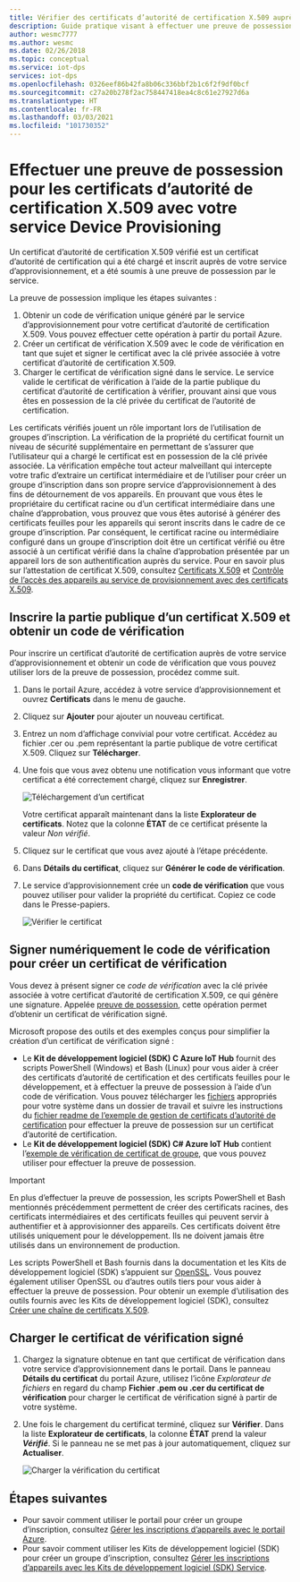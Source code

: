 ```yaml
---
title: Vérifier des certificats d’autorité de certification X.509 auprès du Service IoT Hub Device Provisioning
description: Guide pratique visant à effectuer une preuve de possession pour les certificats d’autorité de certification X.509 avec Azure IoT Hub Device Provisioning (DPS)
author: wesmc7777
ms.author: wesmc
ms.date: 02/26/2018
ms.topic: conceptual
ms.service: iot-dps
services: iot-dps
ms.openlocfilehash: 0326eef86b42fa8b06c336bbf2b1c6f2f9df0bcf
ms.sourcegitcommit: c27a20b278f2ac758447418ea4c8c61e27927d6a
ms.translationtype: HT
ms.contentlocale: fr-FR
ms.lasthandoff: 03/03/2021
ms.locfileid: "101730352"
---
```

# <a name="how-to-do-proof-of-possession-for-x509-ca-certificates-with-your-device-provisioning-service"></a>Effectuer une preuve de possession pour les certificats d’autorité de certification X.509 avec votre service Device Provisioning

Un certificat d’autorité de certification X.509 vérifié est un certificat d’autorité de certification qui a été chargé et inscrit auprès de votre service d’approvisionnement, et a été soumis à une preuve de possession par le service. 

La preuve de possession implique les étapes suivantes :
1. Obtenir un code de vérification unique généré par le service d’approvisionnement pour votre certificat d’autorité de certification X.509. Vous pouvez effectuer cette opération à partir du portail Azure.
2. Créer un certificat de vérification X.509 avec le code de vérification en tant que sujet et signer le certificat avec la clé privée associée à votre certificat d’autorité de certification X.509.
3. Charger le certificat de vérification signé dans le service. Le service valide le certificat de vérification à l’aide de la partie publique du certificat d’autorité de certification à vérifier, prouvant ainsi que vous êtes en possession de la clé privée du certificat de l’autorité de certification.

Les certificats vérifiés jouent un rôle important lors de l’utilisation de groupes d’inscription. La vérification de la propriété du certificat fournit un niveau de sécurité supplémentaire en permettant de s’assurer que l’utilisateur qui a chargé le certificat est en possession de la clé privée associée. La vérification empêche tout acteur malveillant qui intercepte votre trafic d’extraire un certificat intermédiaire et de l’utiliser pour créer un groupe d’inscription dans son propre service d’approvisionnement à des fins de détournement de vos appareils. En prouvant que vous êtes le propriétaire du certificat racine ou d’un certificat intermédiaire dans une chaîne d’approbation, vous prouvez que vous êtes autorisé à générer des certificats feuilles pour les appareils qui seront inscrits dans le cadre de ce groupe d’inscription. Par conséquent, le certificat racine ou intermédiaire configuré dans un groupe d’inscription doit être un certificat vérifié ou être associé à un certificat vérifié dans la chaîne d’approbation présentée par un appareil lors de son authentification auprès du service. Pour en savoir plus sur l’attestation de certificat X.509, consultez [Certificats X.509](concepts-x509-attestation.md) et [Contrôle de l’accès des appareils au service de provisionnement avec des certificats X.509](concepts-x509-attestation.md#controlling-device-access-to-the-provisioning-service-with-x509-certificates).

## <a name="register-the-public-part-of-an-x509-certificate-and-get-a-verification-code"></a>Inscrire la partie publique d’un certificat X.509 et obtenir un code de vérification

Pour inscrire un certificat d’autorité de certification auprès de votre service d’approvisionnement et obtenir un code de vérification que vous pouvez utiliser lors de la preuve de possession, procédez comme suit. 

1. Dans le portail Azure, accédez à votre service d’approvisionnement et ouvrez **Certificats** dans le menu de gauche. 
2. Cliquez sur **Ajouter** pour ajouter un nouveau certificat.
3. Entrez un nom d’affichage convivial pour votre certificat. Accédez au fichier .cer ou .pem représentant la partie publique de votre certificat X.509. Cliquez sur **Télécharger**.
4. Une fois que vous avez obtenu une notification vous informant que votre certificat a été correctement chargé, cliquez sur **Enregistrer**.

    ![Téléchargement d’un certificat](./media/how-to-verify-certificates/add-new-cert.png)  

   Votre certificat apparaît maintenant dans la liste **Explorateur de certificats**. Notez que la colonne **ÉTAT** de ce certificat présente la valeur *Non vérifié*.

5. Cliquez sur le certificat que vous avez ajouté à l’étape précédente.

6. Dans **Détails du certificat**, cliquez sur **Générer le code de vérification**.

7. Le service d’approvisionnement crée un **code de vérification** que vous pouvez utiliser pour valider la propriété du certificat. Copiez ce code dans le Presse-papiers. 

   ![Vérifier le certificat](./media/how-to-verify-certificates/verify-cert.png)  

## <a name="digitally-sign-the-verification-code-to-create-a-verification-certificate"></a>Signer numériquement le code de vérification pour créer un certificat de vérification

Vous devez à présent signer ce *code de vérification* avec la clé privée associée à votre certificat d’autorité de certification X.509, ce qui génère une signature. Appelée [preuve de possession](https://tools.ietf.org/html/rfc5280#section-3.1), cette opération permet d’obtenir un certificat de vérification signé.

Microsoft propose des outils et des exemples conçus pour simplifier la création d’un certificat de vérification signé : 

- Le **Kit de développement logiciel (SDK) C Azure IoT Hub** fournit des scripts PowerShell (Windows) et Bash (Linux) pour vous aider à créer des certificats d’autorité de certification et des certificats feuilles pour le développement, et à effectuer la preuve de possession à l’aide d’un code de vérification. Vous pouvez télécharger les [fichiers](https://github.com/Azure/azure-iot-sdk-c/tree/master/tools/CACertificates) appropriés pour votre système dans un dossier de travail et suivre les instructions du [fichier readme de l’exemple de gestion de certificats d’autorité de certification](https://github.com/Azure/azure-iot-sdk-c/blob/master/tools/CACertificates/CACertificateOverview.md) pour effectuer la preuve de possession sur un certificat d’autorité de certification. 
- Le **Kit de développement logiciel (SDK) C# Azure IoT Hub** contient l’[exemple de vérification de certificat de groupe](https://github.com/Azure-Samples/azure-iot-samples-csharp/tree/master/provisioning/Samples/service/GroupCertificateVerificationSample), que vous pouvez utiliser pour effectuer la preuve de possession.
 
> [!IMPORTANT]
> En plus d’effectuer la preuve de possession, les scripts PowerShell et Bash mentionnés précédemment permettent de créer des certificats racines, des certificats intermédiaires et des certificats feuilles qui peuvent servir à authentifier et à approvisionner des appareils. Ces certificats doivent être utilisés uniquement pour le développement. Ils ne doivent jamais être utilisés dans un environnement de production. 

Les scripts PowerShell et Bash fournis dans la documentation et les Kits de développement logiciel (SDK) s’appuient sur [OpenSSL](https://www.openssl.org/). Vous pouvez également utiliser OpenSSL ou d’autres outils tiers pour vous aider à effectuer la preuve de possession. Pour obtenir un exemple d’utilisation des outils fournis avec les Kits de développement logiciel (SDK), consultez [Créer une chaîne de certificats X.509](tutorial-custom-hsm-enrollment-group-x509.md#create-an-x509-certificate-chain). 


## <a name="upload-the-signed-verification-certificate"></a>Charger le certificat de vérification signé

1. Chargez la signature obtenue en tant que certificat de vérification dans votre service d’approvisionnement dans le portail. Dans le panneau **Détails du certificat** du portail Azure, utilisez l’icône _Explorateur de fichiers_ en regard du champ **Fichier .pem ou .cer du certificat de vérification** pour charger le certificat de vérification signé à partir de votre système.

2. Une fois le chargement du certificat terminé, cliquez sur **Vérifier**. Dans la liste **Explorateur de certificats**, la colonne **ÉTAT** prend la valeur **_Vérifié_**. Si le panneau ne se met pas à jour automatiquement, cliquez sur **Actualiser**.

   ![Charger la vérification du certificat](./media/how-to-verify-certificates/upload-cert-verification.png)  

## <a name="next-steps"></a>Étapes suivantes

- Pour savoir comment utiliser le portail pour créer un groupe d’inscription, consultez [Gérer les inscriptions d’appareils avec le portail Azure](how-to-manage-enrollments.md).
- Pour savoir comment utiliser les Kits de développement logiciel (SDK) pour créer un groupe d’inscription, consultez [Gérer les inscriptions d’appareils avec les Kits de développement logiciel (SDK) Service](./quick-enroll-device-x509-java.md).